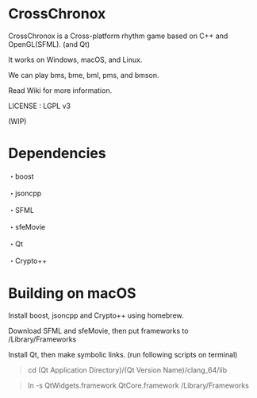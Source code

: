 # CrossChronox
CrossChronox is a Cross-platform rhythm game based on C++ and OpenGL(SFML). (and Qt)

It works on Windows, macOS, and Linux.

We can play bms, bme, bml, pms, and bmson.

Read Wiki for more information.

LICENSE : LGPL v3

(WIP)

# Dependencies
・boost

・jsoncpp

・SFML

・sfeMovie

・Qt

・Crypto++

# Building on macOS
Install boost, jsoncpp and Crypto++ using homebrew.

Download SFML and sfeMovie, then put frameworks to /Library/Frameworks

Install Qt, then make symbolic links. (run following scripts on terminal)

>cd (Qt Application Directory)/(Qt Version Name)/clang_64/lib

>ln -s QtWidgets.framework QtCore.framework /Library/Frameworks
